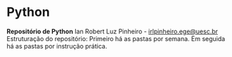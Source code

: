 # Python

**Repositório de Python**
  Ian Robert Luz Pinheiro - irlpinheiro.ege@uesc.br
  Estruturação do repositório:
    Primeiro há as pastas por semana. Em seguida há as pastas por instrução prática.


